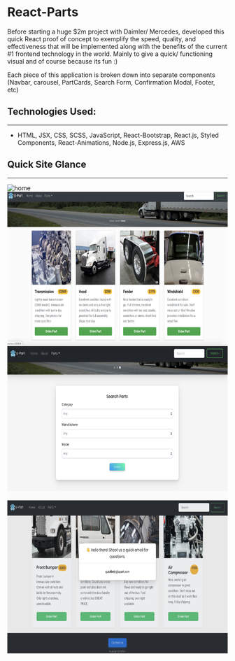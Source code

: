 # React-Parts

Before starting a huge $2m project with Daimler/ Mercedes, developed this quick React proof of concept to exemplify the speed, quality, and effectiveness that will be implemented along with the benefits of the current #1 frontend technology in the world. Mainly to give a quick/ functioning visual and of course because its fun :) 

Each piece of this application is broken down into separate components (Navbar, carousel, PartCards, Search Form, Confirmation Modal, Footer, etc)


## Technologies Used:
____
* HTML, JSX, CSS, SCSS, JavaScript, React-Bootstrap, React.js, Styled Components, React-Animations, Node.js, Express.js, AWS

## Quick Site Glance
___

<img src='assets/site.png' alt='home' height=350 width=550/>

<img src='assets/site2.png' alt='home' height=350 width=550/>

<img src='assets/site4.png' alt='home' height=350 width=550/>

<img src='assets/site3.png' alt='home' height=350 width=550/>






